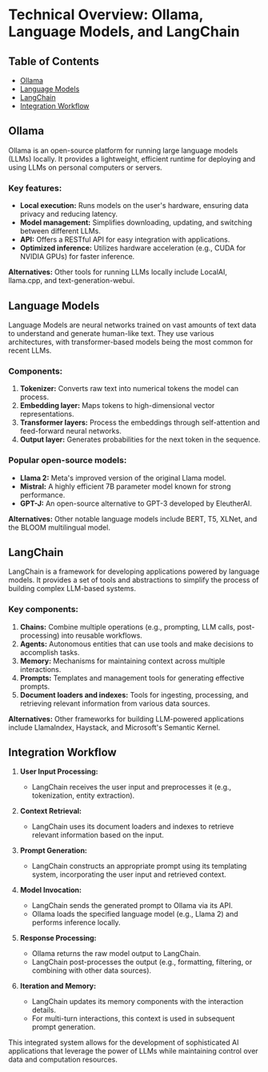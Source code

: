 # Technical Overview: Ollama, Language Models, and LangChain

## Table of Contents
- [Ollama](#ollama)
- [Language Models](#language-models)
- [LangChain](#langchain)
- [Integration Workflow](#integration-workflow)

## Ollama

Ollama is an open-source platform for running large language models (LLMs) locally. It provides a lightweight, efficient runtime for deploying and using LLMs on personal computers or servers.

### Key features:
- **Local execution:** Runs models on the user's hardware, ensuring data privacy and reducing latency.
- **Model management:** Simplifies downloading, updating, and switching between different LLMs.
- **API:** Offers a RESTful API for easy integration with applications.
- **Optimized inference:** Utilizes hardware acceleration (e.g., CUDA for NVIDIA GPUs) for faster inference.

**Alternatives:** Other tools for running LLMs locally include LocalAI, llama.cpp, and text-generation-webui.

## Language Models

Language Models are neural networks trained on vast amounts of text data to understand and generate human-like text. They use various architectures, with transformer-based models being the most common for recent LLMs.

### Components:
1. **Tokenizer:** Converts raw text into numerical tokens the model can process.
2. **Embedding layer:** Maps tokens to high-dimensional vector representations.
3. **Transformer layers:** Process the embeddings through self-attention and feed-forward neural networks.
4. **Output layer:** Generates probabilities for the next token in the sequence.

### Popular open-source models:
- **Llama 2:** Meta's improved version of the original Llama model.
- **Mistral:** A highly efficient 7B parameter model known for strong performance.
- **GPT-J:** An open-source alternative to GPT-3 developed by EleutherAI.

**Alternatives:** Other notable language models include BERT, T5, XLNet, and the BLOOM multilingual model.

## LangChain

LangChain is a framework for developing applications powered by language models. It provides a set of tools and abstractions to simplify the process of building complex LLM-based systems.

### Key components:
1. **Chains:** Combine multiple operations (e.g., prompting, LLM calls, post-processing) into reusable workflows.
2. **Agents:** Autonomous entities that can use tools and make decisions to accomplish tasks.
3. **Memory:** Mechanisms for maintaining context across multiple interactions.
4. **Prompts:** Templates and management tools for generating effective prompts.
5. **Document loaders and indexes:** Tools for ingesting, processing, and retrieving relevant information from various data sources.

**Alternatives:** Other frameworks for building LLM-powered applications include LlamaIndex, Haystack, and Microsoft's Semantic Kernel.

## Integration Workflow

1. **User Input Processing:**
   - LangChain receives the user input and preprocesses it (e.g., tokenization, entity extraction).

2. **Context Retrieval:**
   - LangChain uses its document loaders and indexes to retrieve relevant information based on the input.

3. **Prompt Generation:**
   - LangChain constructs an appropriate prompt using its templating system, incorporating the user input and retrieved context.

4. **Model Invocation:**
   - LangChain sends the generated prompt to Ollama via its API.
   - Ollama loads the specified language model (e.g., Llama 2) and performs inference locally.

5. **Response Processing:**
   - Ollama returns the raw model output to LangChain.
   - LangChain post-processes the output (e.g., formatting, filtering, or combining with other data sources).

6. **Iteration and Memory:**
   - LangChain updates its memory components with the interaction details.
   - For multi-turn interactions, this context is used in subsequent prompt generation.

This integrated system allows for the development of sophisticated AI applications that leverage the power of LLMs while maintaining control over data and computation resources.
